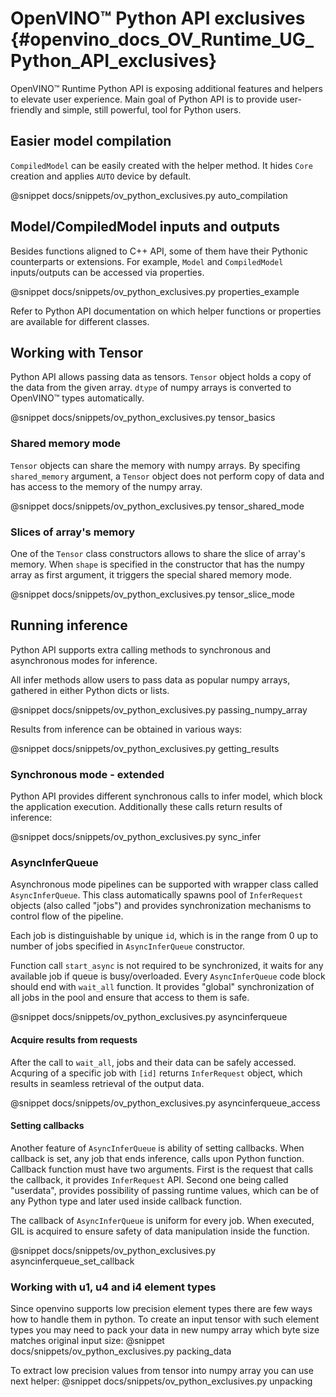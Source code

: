 # OpenVINO™ Python API exclusives {#openvino_docs_OV_Runtime_UG_Python_API_exclusives}

OpenVINO™ Runtime Python API is exposing additional features and helpers to elevate user experience. Main goal of Python API is to provide user-friendly and simple, still powerful, tool for Python users.

## Easier model compilation 

`CompiledModel` can be easily created with the helper method. It hides `Core` creation and applies `AUTO` device by default.

@snippet docs/snippets/ov_python_exclusives.py auto_compilation

## Model/CompiledModel inputs and outputs

Besides functions aligned to C++ API, some of them have their Pythonic counterparts or extensions. For example, `Model` and `CompiledModel` inputs/outputs can be accessed via properties.

@snippet docs/snippets/ov_python_exclusives.py properties_example

Refer to Python API documentation on which helper functions or properties are available for different classes.

## Working with Tensor

Python API allows passing data as tensors. `Tensor` object holds a copy of the data from the given array. `dtype` of numpy arrays is converted to OpenVINO™ types automatically.

@snippet docs/snippets/ov_python_exclusives.py tensor_basics

### Shared memory mode

`Tensor` objects can share the memory with numpy arrays. By specifing `shared_memory` argument, a `Tensor` object does not perform copy of data and has access to the memory of the numpy array.

@snippet docs/snippets/ov_python_exclusives.py tensor_shared_mode

### Slices of array's memory

One of the `Tensor` class constructors allows to share the slice of array's memory. When `shape` is specified in the constructor that has the numpy array as first argument, it triggers the special shared memory mode.

@snippet docs/snippets/ov_python_exclusives.py tensor_slice_mode

## Running inference

Python API supports extra calling methods to synchronous and asynchronous modes for inference.

All infer methods allow users to pass data as popular numpy arrays, gathered in either Python dicts or lists.

@snippet docs/snippets/ov_python_exclusives.py passing_numpy_array

Results from inference can be obtained in various ways:

@snippet docs/snippets/ov_python_exclusives.py getting_results

### Synchronous mode - extended

Python API provides different synchronous calls to infer model, which block the application execution. Additionally these calls return results of inference:

@snippet docs/snippets/ov_python_exclusives.py sync_infer

### AsyncInferQueue

Asynchronous mode pipelines can be supported with wrapper class called `AsyncInferQueue`. This class automatically spawns pool of `InferRequest` objects (also called "jobs") and provides synchronization mechanisms to control flow of the pipeline.

Each job is distinguishable by unique `id`, which is in the range from 0 up to number of jobs specified in `AsyncInferQueue` constructor.

Function call `start_async` is not required to be synchronized, it waits for any available job if queue is busy/overloaded. Every `AsyncInferQueue` code block should end with `wait_all` function. It provides "global" synchronization of all jobs in the pool and ensure that access to them is safe.

@snippet docs/snippets/ov_python_exclusives.py asyncinferqueue

#### Acquire results from requests

After the call to `wait_all`, jobs and their data can be safely accessed. Acquring of a specific job with `[id]` returns `InferRequest` object, which results in seamless retrieval of the output data.

@snippet docs/snippets/ov_python_exclusives.py asyncinferqueue_access

#### Setting callbacks

Another feature of `AsyncInferQueue` is ability of setting callbacks. When callback is set, any job that ends inference, calls upon Python function. Callback function must have two arguments. First is the request that calls the callback, it provides `InferRequest` API. Second one being called "userdata", provides possibility of passing runtime values, which can be of any Python type and later used inside callback function.

The callback of `AsyncInferQueue` is uniform for every job. When executed, GIL is acquired to ensure safety of data manipulation inside the function.

@snippet docs/snippets/ov_python_exclusives.py asyncinferqueue_set_callback

### Working with u1, u4 and i4 element types

Since openvino supports low precision element types there are few ways how to handle them in python.
To create an input tensor with such element types you may need to pack your data in new numpy array which byte size matches original input size:
@snippet docs/snippets/ov_python_exclusives.py packing_data

To extract low precision values from tensor into numpy array you can use next helper:
@snippet docs/snippets/ov_python_exclusives.py unpacking
